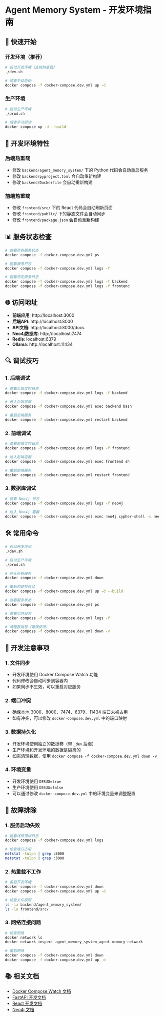 # Agent Memory System - 开发环境指南

## 🚀 快速开始

### 开发环境（推荐）

```bash
# 启动开发环境（支持热重载）
./dev.sh

# 或者手动启动
docker compose -f docker-compose.dev.yml up -d
```

### 生产环境

```bash
# 启动生产环境
./prod.sh

# 或者手动启动
docker compose up -d --build
```

## 🔧 开发环境特性

### 后端热重载
- 修改 `backend/agent_memory_system/` 下的 Python 代码会自动重启服务
- 修改 `backend/pyproject.toml` 会自动重新构建
- 修改 `backend/Dockerfile` 会自动重新构建

### 前端热重载
- 修改 `frontend/src/` 下的 React 代码会自动刷新页面
- 修改 `frontend/public/` 下的静态文件会自动同步
- 修改 `frontend/package.json` 会自动重新构建

## 📊 服务状态检查

```bash
# 查看所有服务状态
docker compose -f docker-compose.dev.yml ps

# 查看服务日志
docker compose -f docker-compose.dev.yml logs -f

# 查看特定服务日志
docker compose -f docker-compose.dev.yml logs -f backend
docker compose -f docker-compose.dev.yml logs -f frontend
```

## 🌐 访问地址

- **前端应用**: http://localhost:3000
- **后端API**: http://localhost:8000
- **API文档**: http://localhost:8000/docs
- **Neo4j数据库**: http://localhost:7474
- **Redis**: localhost:6379
- **Ollama**: http://localhost:11434

## 🔍 调试技巧

### 1. 后端调试
```bash
# 查看后端实时日志
docker compose -f docker-compose.dev.yml logs -f backend

# 进入后端容器
docker compose -f docker-compose.dev.yml exec backend bash

# 重启后端服务
docker compose -f docker-compose.dev.yml restart backend
```

### 2. 前端调试
```bash
# 查看前端实时日志
docker compose -f docker-compose.dev.yml logs -f frontend

# 进入前端容器
docker compose -f docker-compose.dev.yml exec frontend sh

# 重启前端服务
docker compose -f docker-compose.dev.yml restart frontend
```

### 3. 数据库调试
```bash
# 查看 Neo4j 日志
docker compose -f docker-compose.dev.yml logs -f neo4j

# 进入 Neo4j 容器
docker compose -f docker-compose.dev.yml exec neo4j cypher-shell -u neo4j -p password123
```

## 🛠️ 常用命令

```bash
# 启动开发环境
./dev.sh

# 启动生产环境
./prod.sh

# 停止所有服务
docker compose -f docker-compose.dev.yml down

# 重新构建并启动
docker compose -f docker-compose.dev.yml up -d --build

# 查看服务状态
docker compose -f docker-compose.dev.yml ps

# 查看实时日志
docker compose -f docker-compose.dev.yml logs -f

# 清理数据卷（谨慎使用）
docker compose -f docker-compose.dev.yml down -v
```

## 📝 开发注意事项

### 1. 文件同步
- 开发环境使用 Docker Compose Watch 功能
- 代码修改会自动同步到容器内
- 如果同步不生效，可以重启对应服务

### 2. 端口冲突
- 确保本地 3000、8000、7474、6379、11434 端口未被占用
- 如有冲突，可以修改 `docker-compose.dev.yml` 中的端口映射

### 3. 数据持久化
- 开发环境使用独立的数据卷（带 `_dev` 后缀）
- 生产环境和开发环境的数据是隔离的
- 如需清理数据，使用 `docker compose -f docker-compose.dev.yml down -v`

### 4. 环境变量
- 开发环境使用 `DEBUG=true`
- 生产环境使用 `DEBUG=false`
- 可以通过修改 `docker-compose.dev.yml` 中的环境变量来调整配置

## 🐛 故障排除

### 1. 服务启动失败
```bash
# 查看详细错误日志
docker compose -f docker-compose.dev.yml logs

# 检查端口占用
netstat -tulpn | grep :8000
netstat -tulpn | grep :3000
```

### 2. 热重载不工作
```bash
# 重启开发环境
docker compose -f docker-compose.dev.yml down
docker compose -f docker-compose.dev.yml up -d

# 检查文件权限
ls -la backend/agent_memory_system/
ls -la frontend/src/
```

### 3. 网络连接问题
```bash
# 检查网络
docker network ls
docker network inspect agent_memory_system_agent-memory-network

# 重启网络
docker compose -f docker-compose.dev.yml down
docker compose -f docker-compose.dev.yml up -d
```

## 📚 相关文档

- [Docker Compose Watch 文档](https://docs.docker.com/compose/file-watch/)
- [FastAPI 开发文档](https://fastapi.tiangolo.com/tutorial/)
- [React 开发文档](https://react.dev/)
- [Neo4j 文档](https://neo4j.com/docs/) 